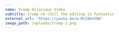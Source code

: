 ```yaml
---
name: Trump Hilarious Video
subtitle: trump no chill the editing is fantastic
external_url: 'https://youtu.be/w-McIdVuY88'
image_path: /uploads/trump-1.png
---
```


